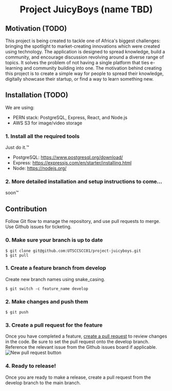 <h1 align="center">Project JuicyBoys (name TBD)</h1>

## Motivation (TODO)
This project is being created to tackle one of Africa's biggest challenges: bringing the spotlight to market-creating innovations which were created using technology.
The application is designed to spread knowledge, build a community, and encourage discussion revolving around a diverse range of topics. 
It solves the problem of not having a single platform that ties e-learning and community building into one.
The motivation behind creating this project is to create a simple way for people to spread their knowledge, digitally showcase their startup, or find a way to learn something new.

## Installation (TODO)
We are using: 
- PERN stack: PostgreSQL, Express, React, and Node.js
- AWS S3 for image/video storage

### 1. Install all the required tools 
Just do it.&trade;
* PostgreSQL: https://www.postgresql.org/download/
* Express: https://expressjs.com/en/starter/installing.html
* Node: https://nodejs.org/

### 2. More detailed installation and setup instructions to come...
soon&trade;

## Contribution

Follow Git flow to manage the repository, and use pull requests to merge. Use Github issues for ticketing.

### 0. Make sure your branch is up to date
```shell
$ git clone git@github.com:UTSCCSCC01/project-juicyboys.git
$ git pull
```

### 1. Create a feature branch from develop
Create new branch names using snake_casing.
```shell
$ git switch -c feature_name develop
```

### 2. Make changes and push them
```shell
$ git push
```

### 3. Create a pull request for the feature
Once you have completed a feature, [create a pull request](https://github.com/UTSCCSCC01/project-juicyboys/pulls) to review changes in the code. Be sure to set the pull request onto the develop branch. Reference the relevant issue from the Github issues board if applicable.
![New pull request button](https://i.imgur.com/3awEW0L.png)

### 4. Ready to release!
Once you are ready to make a release, create a pull request from the develop branch to the main branch.

